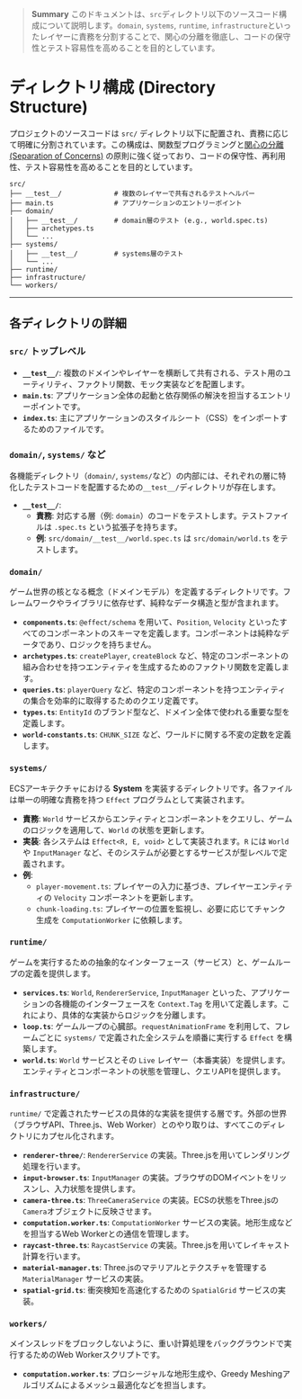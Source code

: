 > **Summary**
> このドキュメントは、`src`ディレクトリ以下のソースコード構成について説明します。`domain`, `systems`, `runtime`, `infrastructure`といったレイヤーに責務を分割することで、関心の分離を徹底し、コードの保守性とテスト容易性を高めることを目的としています。

# ディレクトリ構成 (Directory Structure)

プロジェクトのソースコードは `src/` ディレクトリ以下に配置され、責務に応じて明確に分割されています。この構成は、関数型プログラミングと[関心の分離 (Separation of Concerns)](https://en.wikipedia.org/wiki/Separation_of_concerns) の原則に強く従っており、コードの保守性、再利用性、テスト容易性を高めることを目的としています。

```
src/
├── __test__/             # 複数のレイヤーで共有されるテストヘルパー
├── main.ts               # アプリケーションのエントリーポイント
├── domain/
│   ├── __test__/         # domain層のテスト (e.g., world.spec.ts)
│   ├── archetypes.ts
│   └── ...
├── systems/
│   ├── __test__/         # systems層のテスト
│   └── ...
├── runtime/
├── infrastructure/
└── workers/
```

---

## 各ディレクトリの詳細

### `src/` トップレベル

- **`__test__/`**: 複数のドメインやレイヤーを横断して共有される、テスト用のユーティリティ、ファクトリ関数、モック実装などを配置します。
- **`main.ts`**: アプリケーション全体の起動と依存関係の解決を担当するエントリーポイントです。
- **`index.ts`**: 主にアプリケーションのスタイルシート（CSS）をインポートするためのファイルです。

### `domain/`, `systems/` など

各機能ディレクトリ（`domain/`, `systems/`など）の内部には、それぞれの層に特化したテストコードを配置するための`__test__/`ディレクトリが存在します。

- **`__test__/`**:
  - **責務**: 対応する層（例: `domain`）のコードをテストします。テストファイルは `.spec.ts` という拡張子を持ちます。
  - **例**: `src/domain/__test__/world.spec.ts` は `src/domain/world.ts` をテストします。

### `domain/`

ゲーム世界の核となる概念（ドメインモデル）を定義するディレクトリです。フレームワークやライブラリに依存せず、純粋なデータ構造と型が含まれます。

- **`components.ts`**: `@effect/schema` を用いて、`Position`, `Velocity` といったすべてのコンポーネントのスキーマを定義します。コンポーネントは純粋なデータであり、ロジックを持ちません。
- **`archetypes.ts`**: `createPlayer`, `createBlock` など、特定のコンポーネントの組み合わせを持つエンティティを生成するためのファクトリ関数を定義します。
- **`queries.ts`**: `playerQuery` など、特定のコンポーネントを持つエンティティの集合を効率的に取得するためのクエリ定義です。
- **`types.ts`**: `EntityId` のブランド型など、ドメイン全体で使われる重要な型を定義します。
- **`world-constants.ts`**: `CHUNK_SIZE` など、ワールドに関する不変の定数を定義します。

### `systems/`

ECSアーキテクチャにおける **System** を実装するディレクトリです。各ファイルは単一の明確な責務を持つ `Effect` プログラムとして実装されます。

- **責務**: `World` サービスからエンティティとコンポーネントをクエリし、ゲームのロジックを適用して、`World` の状態を更新します。
- **実装**: 各システムは `Effect<R, E, void>` として実装されます。`R` には `World` や `InputManager` など、そのシステムが必要とするサービスが型レベルで定義されます。
- **例**:
  - `player-movement.ts`: プレイヤーの入力に基づき、プレイヤーエンティティの `Velocity` コンポーネントを更新します。
  - `chunk-loading.ts`: プレイヤーの位置を監視し、必要に応じてチャンク生成を `ComputationWorker` に依頼します。

### `runtime/`

ゲームを実行するための抽象的なインターフェース（サービス）と、ゲームループの定義を提供します。

- **`services.ts`**: `World`, `RendererService`, `InputManager` といった、アプリケーションの各機能のインターフェースを `Context.Tag` を用いて定義します。これにより、具体的な実装からロジックを分離します。
- **`loop.ts`**: ゲームループの心臓部。`requestAnimationFrame` を利用して、フレームごとに `systems/` で定義された全システムを順番に実行する `Effect` を構築します。
- **`world.ts`**: `World` サービスとその `Live` レイヤー（本番実装）を提供します。エンティティとコンポーネントの状態を管理し、クエリAPIを提供します。

### `infrastructure/`

`runtime/` で定義されたサービスの具体的な実装を提供する層です。外部の世界（ブラウザAPI、Three.js、Web Worker）とのやり取りは、すべてこのディレクトリにカプセル化されます。

- **`renderer-three/`**: `RendererService` の実装。Three.jsを用いてレンダリング処理を行います。
- **`input-browser.ts`**: `InputManager` の実装。ブラウザのDOMイベントをリッスンし、入力状態を提供します。
- **`camera-three.ts`**: `ThreeCameraService` の実装。ECSの状態をThree.jsの`Camera`オブジェクトに反映させます。
- **`computation.worker.ts`**: `ComputationWorker` サービスの実装。地形生成などを担当するWeb Workerとの通信を管理します。
- **`raycast-three.ts`**: `RaycastService` の実装。Three.jsを用いてレイキャスト計算を行います。
- **`material-manager.ts`**: Three.jsのマテリアルとテクスチャを管理する `MaterialManager` サービスの実装。
- **`spatial-grid.ts`**: 衝突検知を高速化するための `SpatialGrid` サービスの実装。

### `workers/`

メインスレッドをブロックしないように、重い計算処理をバックグラウンドで実行するためのWeb Workerスクリプトです。

- **`computation.worker.ts`**: プロシージャルな地形生成や、Greedy Meshingアルゴリズムによるメッシュ最適化などを担当します。
